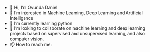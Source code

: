 - 👋 Hi, I’m Ovunda Daniel 
- 👀 I’m interested in Machine Learning, Deep Learning and Artificial Intelligence 
- 🌱 I’m currently learning python
- 💞️ I’m looking to collaborate on machine learning and deep learning projects based on supervised and unsupervised learning, and also computer vision.
- 📫 How to reach me :

<!---
black-sheep999/black-sheep999 is a ✨ special ✨ repository because its `README.md` (this file) appears on your GitHub profile.
You can click the Preview link to take a look at your changes.
--->
